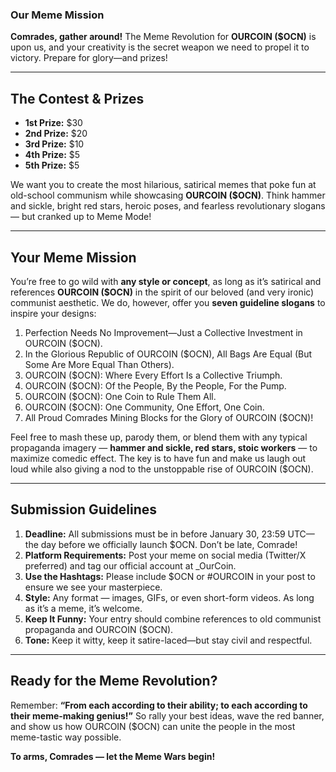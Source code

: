 ### **Our Meme Mission**

**Comrades, gather around!** The Meme Revolution for **OURCOIN ($OCN)** is upon us, and your creativity is the secret weapon we need to propel it to victory. Prepare for glory—and prizes!

---

## **The Contest & Prizes**
- **1st Prize:** \$30  
- **2nd Prize:** \$20  
- **3rd Prize:** \$10  
- **4th Prize:** \$5  
- **5th Prize:** \$5  

We want you to create the most hilarious, satirical memes that poke fun at old-school communism while showcasing **OURCOIN ($OCN)**. Think hammer and sickle, bright red stars, heroic poses, and fearless revolutionary slogans — but cranked up to Meme Mode!

---

## **Your Meme Mission**
You’re free to go wild with **any style or concept**, as long as it’s satirical and references **OURCOIN ($OCN)** in the spirit of our beloved (and very ironic) communist aesthetic. We do, however, offer you **seven guideline slogans** to inspire your designs:

1. Perfection Needs No Improvement—Just a Collective Investment in OURCOIN ($OCN).  
2. In the Glorious Republic of OURCOIN ($OCN), All Bags Are Equal (But Some Are More Equal Than Others).  
3. OURCOIN ($OCN): Where Every Effort Is a Collective Triumph.  
4. OURCOIN ($OCN): Of the People, By the People, For the Pump.  
5. OURCOIN ($OCN): One Coin to Rule Them All.  
6. OURCOIN ($OCN): One Community, One Effort, One Coin.  
7. All Proud Comrades Mining Blocks for the Glory of OURCOIN ($OCN)!  

Feel free to mash these up, parody them, or blend them with any typical propaganda imagery — **hammer and sickle, red stars, stoic workers** — to maximize comedic effect. The key is to have fun and make us laugh out loud while also giving a nod to the unstoppable rise of OURCOIN ($OCN).

---

## **Submission Guidelines**
1. **Deadline:** All submissions must be in before January 30, 23:59 UTC—the day before we officially launch $OCN. Don’t be late, Comrade!
2. **Platform Requirements:** Post your meme on social media (Twitter/X preferred) and tag our official account at _OurCoin.
3. **Use the Hashtags:** Please include $OCN or #OURCOIN in your post to ensure we see your masterpiece.
4. **Style:** Any format — images, GIFs, or even short-form videos. As long as it’s a meme, it’s welcome.
5. **Keep It Funny:** Your entry should combine references to old communist propaganda and OURCOIN ($OCN). 
6. **Tone:** Keep it witty, keep it satire-laced—but stay civil and respectful.

---

## **Ready for the Meme Revolution?**
Remember: **“From each according to their ability; to each according to their meme-making genius!”** So rally your best ideas, wave the red banner, and show us how OURCOIN ($OCN) can unite the people in the most meme-tastic way possible.

**To arms, Comrades — let the Meme Wars begin!**
